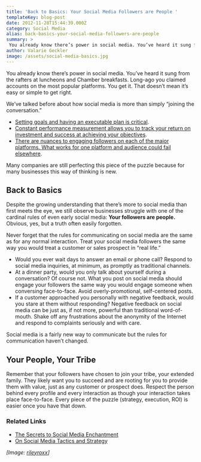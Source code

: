 ```yaml
---
title: 'Back to Basics: Your Social Media Followers are People '
templateKey: blog-post
date: 2012-11-28T15:44:39.000Z
category: Social Media
alias: back-basics-your-social-media-followers-are-people
summary: > 
 You already know there’s power in social media. You’ve heard it sung from the rafters at luncheons and Chamber breakfasts. Long-ago you claimed accounts on the most popular platforms. You get it. That doesn’t mean it’s easy or simple to get right.
author: Valarie Geckler
image: /assets/social-media-basics.jpg
---
```


You already know there’s power in social media. You’ve heard it sung from the rafters at luncheons and Chamber breakfasts. Long-ago you claimed accounts on the most popular platforms. You get it. That doesn’t mean it’s easy or simple to get right.

We’ve talked before about how social media is more than simply “joining the conversation.”

*   [Setting goals and having an executable plan is critical](/insights/how-do-social-media-audit).
*   [Constant performance measurement allows you to track your return on investment and success at achieving your objectives](/insights/social-media-strategy-101).
*   [There are nuances to engaging followers on each of the major platforms. What works for one platform and audience could fail elsewhere](/insights/5-social-media-mistakes-webinar-recording).

Many companies are still perfecting this piece of the puzzle because for many businesses this way of thinking is new.

Back to Basics
--------------

Despite the growing understanding that there’s more to social media than first meets the eye, we still observe businesses struggle with one of the cardinal rules of even early social media: **Your followers are people.** Obvious, yes, but a truth often easily forgotten.

Never forget that the rules for communicating on social media are the same as for any normal interaction. Treat your social media followers the same way you would treat a customer or sales prospect in “real life.”

*   Would you ever wait days to answer an email or phone call? Respond to social media inquiries, at minimum, as promptly as traditional channels.
*   At a dinner party, would you only talk about yourself during a conversation? Of course not. What you post on social media should engage your followers the same way you would engage someone when conversing face-to-face. Avoid overly-promotional, self-centered posts.
*   If a customer approached you personally with negative feedback, would you stare at them without responding? Negative feedback on social media can be just as, if not more, powerful than traditional word-of-mouth. Shake off any frustrations about the anonymity of the Internet and respond to complaints seriously and with care.

Social media is a fairly new way to communicate but the rules for communication haven’t changed.

Your People, Your Tribe
-----------------------

Remember that your followers have chosen to join your tribe, your extended family. They likely want you to succeed and are rooting for you to provide them with value, just as any customer or prospect does. Respect the person behind every profile and every interaction as though your interaction takes place face-to-face. Every piece of the puzzle (strategy, execution, ROI) is easier once you have that down.

### Related Links

*   [The Secrets to Social Media Enchantment](/insights/secrets-social-media-enchantment)
*   [On Social Media Tactics and Strategy](/insights/social-media-tactics-and-strategy)

_\[Image: [rileyroxx](http://www.flickr.com/photos/rileyroxx/169905405/)\]_